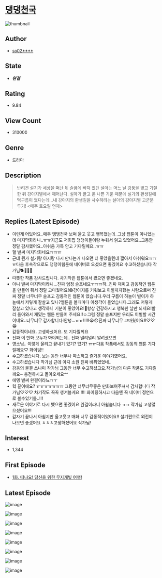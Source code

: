 # [댕댕천국](https://comic.naver.com/bestChallenge/list?titleId=793203)
![thumbnail](https://image-comic.pstatic.net/user_contents_data/challenge_comic/2022/05/04/354919/thumbnail_202x164dfee8ef3_6719_4892_8662_07d1a02bedb6_00001395.JPEG)

## Author
- [so02****](https://comic.naver.com/artistTitle?id=354919)

## State
- ***완결***

## Rating
- 9.84

## View Count
- 310000

## Genre
- 드라마

## Description
> 반려견 설기가 세상을 떠난 뒤 슬픔에 빠져 있던 설아는 어느 날 강풍을 맞고 기절한 뒤 강아지별에서 깨어난다. 설아가 끌고 온 나쁜 기운 때문에 설기의 환생길에 먹구름이 꼈다는데...내 강아지의 환생길을 사수하려는 설아의 강아지별 고군분투기! <매주 토요일 연재>

## Replies (Latest Episode)
- 이런게 어딨어요..매주 댕댕천국 보며 울고 웃고 행복했는데..그냥 웹툰이 아니었는데 마지막화라니..ㅠㅠ지금도 저희집 댕댕이들이랑 누워서 읽고 있었어요..그동안 정말 감사했어요..아쉬움 가득 안고 기다릴께요..ㅠㅠ
- 헐 벌써 마지막화네요ㅠㅠㅠ
- 근데 뭔가 설기랑 아지랑 다시 만나는거 나오면 더 좋았을텐데 짧아서 아쉬워요ㅠㅠㅠ다음 후속작으로도 댕댕이웹툰에 네이버로 오셨으면 좋겠어요 수고하셨습니다 작가님🐕🦮🐕‍🦺
- 따뜻한 작품 감사드립니다. 차기작은 웹툰에서 봤으면 좋겠네요.
- 아니 벌써 마지막이라니...진짜 엄청 슬프네요ㅜㅠㅠ하..진짜 재미고 감동적인 웹툰을 만들어 줘서 정말 고마웠어요!😄강아지를 키워보고 이별까지했는 사람으로써 진짜 정말 너무너무 슬프고 감동적인 웹툰이 였습니다.우리 구름이 하늘이 별이가 하늘에서 저렇게 잘살고 있나?웹툰을 볼때마다 이생각이 들었습니다.그래도 저렇게 잘살고 있다고 생각하니 기분이 좋았어요!🥰항상 건강하시고 행복한 날만 되세요!빨리 돌아와서 재밌는 웹툰 만들어 주세요!!☺그럼 정말 슬프지만 우리도 이별할 시간 이네요..너무너무 감사합니다!안녕...ㅠㅠ!!!!!😭😞진짜 너무너무 고마웠어요!!♡♡😁
- 감동적이네요. 고생하셨어요. 또 기다릴께요
- 진짜 이 만화 모두가 봐야되는데.. 진짜 널리널리 알려졌으면
- 영소님.. 이렇게 울리고 끝내기 있기? 없기? ㅠㅠ다음 작품에서도 감동의 웹툰 기다릴께요♡ 화이팅!!
- 수고하셨습니다. 보는 동안 너무나 따스하고 즐거운 이야기였어요.
- 수고하셨습니다 작가님 근데 아지 소원 진짜 바뀌었었네..
- 감동의 물결 쓰나미 작가님 그동안 너무 수고하셨고요.작가님의 다른 작품도 기다릴께요~ 충전하시고 돌아오세요^^
- 에엥 벌써 완결이라뇨ㅠㅜ
- 헉 끝이에요? ㅠㅠㅠㅠㅠㅠㅠ 그동안 너무너무좋은 만화보여주셔서 감사합니다 작가님♡♡♡ 차기작도 꼭꼭 챙겨볼게요 !!!! 화이팅하시고 다음엔 꼭 네이버 정연으로 볼수있기를..!!!
- 새로운 이야기로 다시 뵀으면 좋겠어요 완결이라니 아쉽습니다 ㅠㅠ 작가님 고생많으셨어요!!!
- 갑자기 끝나서 아쉽지만 울고웃고 매화 너무 감동적이였어요!! 설기편으로 외전이 나오면 좋겠어요 ㅎㅎㅎ고생하셨어요 작가님!

## Interest
- 1,344

## First Episode
- [1화. 떠나요! 당신을 위한 무지개빛 여행!](https://comic.naver.com/bestChallenge/detail?titleId=793203&no=1)

## Latest Episode
![image](https://image-comic.pstatic.net/user_contents_data/challenge_comic/2022/11/12/354919/upload_7005405722317185329.jpeg)

![image](https://image-comic.pstatic.net/user_contents_data/challenge_comic/2022/11/12/354919/upload_7305510605055931187.jpeg)

![image](https://image-comic.pstatic.net/user_contents_data/challenge_comic/2022/11/12/354919/upload_7234525043377660720.jpeg)

![image](https://image-comic.pstatic.net/user_contents_data/challenge_comic/2022/11/12/354919/upload_4051099337326997555.jpeg)

![image](https://image-comic.pstatic.net/user_contents_data/challenge_comic/2022/11/12/354919/upload_7292566075297837361.jpeg)

![image](https://image-comic.pstatic.net/user_contents_data/challenge_comic/2022/11/12/354919/upload_3977916750344959536.jpeg)

![image](https://image-comic.pstatic.net/user_contents_data/challenge_comic/2022/11/12/354919/upload_7148169622799660902.jpeg)

![image](https://image-comic.pstatic.net/user_contents_data/challenge_comic/2022/11/12/354919/upload_3991374969529512755.jpeg)

